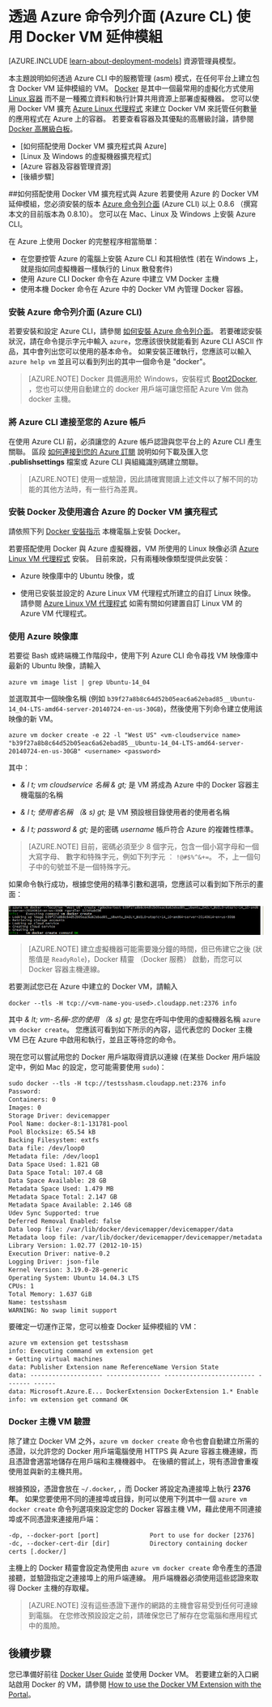<properties
    pageTitle="在 Azure 上使用 Linux 的 Docker VM 擴充程式"
    description="說明 Docker 和 Azure 虛擬機器延伸模組，並示範如何以程式設計方式使用 Azure CLI，從命令列在 Azure 上建立 Docker 主機的虛擬機器。"
    services="virtual-machines"
    documentationCenter=""
    authors="squillace"
    manager="timlt"
    editor="tysonn"/>

<tags
    ms.service="virtual-machines"
    ms.devlang="multiple"
    ms.topic="article"
    ms.tgt_pltfrm="vm-linux"
    ms.workload="infrastructure-services"
    ms.date="09/22/2015"
    ms.author="rasquill"/>

# 透過 Azure 命令列介面 (Azure CL) 使用 Docker VM 延伸模組

[AZURE.INCLUDE [learn-about-deployment-models](../../includes/learn-about-deployment-models-classic-include.md)] 資源管理員模型。



本主題說明如何透過 Azure CLI 中的服務管理 (asm) 模式，在任何平台上建立包含 Docker VM 延伸模組的 VM。 [Docker](https://www.docker.com/) 是其中一個最常用的虛擬化方式使用 [Linux 容器](http://en.wikipedia.org/wiki/LXC) 而不是一種獨立資料和執行計算共用資源上部署虛擬機器。 您可以使用 Docker VM 擴充 [Azure Linux 代理程式](virtual-machines-linux-agent-user-guide.md) 來建立 Docker VM 來託管任何數量的應用程式在 Azure 上的容器。 若要查看容器及其優點的高層級討論，請參閱 [Docker 高層級白板](http://channel9.msdn.com/Blogs/Regular-IT-Guy/Docker-High-Level-Whiteboard)。

+ [如何搭配使用 Docker VM 擴充程式與 Azure]
+ [Linux 及 Windows 的虛擬機器擴充程式]
+ [Azure 容器及容器管理資源]
+ [後續步驟]

##如何搭配使用 Docker VM 擴充程式與 Azure
若要使用 Azure 的 Docker VM 延伸模組，您必須安裝的版本 [Azure 命令列介面](https://github.com/Azure/azure-sdk-tools-xplat) (Azure CLI) 以上 0.8.6 （撰寫本文的目前版本為 0.8.10）。 您可以在 Mac、Linux 及 Windows 上安裝 Azure CLI。



在 Azure 上使用 Docker 的完整程序相當簡單：

+ 在您要控管 Azure 的電腦上安裝 Azure CLI 和其相依性 (若在 Windows 上，就是指如同虛擬機器一樣執行的 Linux 散發套件)
+ 使用 Azure CLI Docker 命令在 Azure 中建立 VM Docker 主機
+ 使用本機 Docker 命令在 Azure 中的 Docker VM 內管理 Docker 容器。


### 安裝 Azure 命令列介面 (Azure CLI)

若要安裝和設定 Azure CLI，請參閱 [如何安裝 Azure 命令列介面](../xplat-cli-install.md)。 若要確認安裝狀況，請在命令提示字元中輸入 `azure`，您應該很快就能看到 Azure CLI ASCII 作品，其中會列出您可以使用的基本命令。 如果安裝正確執行，您應該可以輸入 `azure help vm` 並且可以看到列出的其中一個命令是 "docker"。

> [AZURE.NOTE] Docker 具備適用於 Windows，安裝程式 [Boot2Docker](https://docs.docker.com/installation/windows/), ，您也可以使用自動建立的 docker 用戶端可讓您搭配 Azure Vm 做為 docker 主機。

### 將 Azure CLI 連接至您的 Azure 帳戶
在使用 Azure CLI 前，必須讓您的 Azure 帳戶認證與您平台上的 Azure CLI 產生關聯。 區段 [如何連接到您的 Azure 訂閱](../xplat-cli-connect.md) 說明如何下載及匯入您 **.publishsettings** 檔案或 Azure CLI 與組織識別碼建立關聯。

> [AZURE.NOTE] 使用一或驗證，因此請確實閱讀上述文件以了解不同的功能的其他方法時，有一些行為差異。

### 安裝 Docker 及使用適合 Azure 的 Docker VM 擴充程式
請依照下列 [Docker 安裝指示](https://docs.docker.com/installation/#installation) 本機電腦上安裝 Docker。

若要搭配使用 Docker 與 Azure 虛擬機器，VM 所使用的 Linux 映像必須 [Azure Linux VM 代理程式](virtual-machines-linux-agent-user-guide.md) 安裝。 目前來說，只有兩種映像類型提供此安裝：

+ Azure 映像庫中的 Ubuntu 映像，或

+ 使用已安裝並設定的 Azure Linux VM 代理程式所建立的自訂 Linux 映像。 請參閱 [Azure Linux VM 代理程式](virtual-machines-linux-agent-user-guide.md) 如需有關如何建置自訂 Linux VM 的 Azure VM 代理程式。

### 使用 Azure 映像庫

若要從 Bash 或終端機工作階段中，使用下列 Azure CLI 命令尋找 VM 映像庫中最新的 Ubuntu 映像，請輸入

`azure vm image list | grep Ubuntu-14_04`

並選取其中一個映像名稱 (例如 `b39f27a8b8c64d52b05eac6a62ebad85__Ubuntu-14_04-LTS-amd64-server-20140724-en-us-30GB`)，然後使用下列命令建立使用該映像的新 VM。

```
azure vm docker create -e 22 -l "West US" <vm-cloudservice name> "b39f27a8b8c64d52b05eac6a62ebad85__Ubuntu-14_04-LTS-amd64-server-20140724-en-us-30GB" <username> <password>
```

其中：

+ *& l t; vm cloudservice 名稱 & gt;* 是 VM 將成為 Azure 中的 Docker 容器主機電腦的名稱

+  *& l t; 使用者名稱 （& s) gt;* 是 VM 預設根目錄使用者的使用者名稱

+ *& l t; password & gt;* 是的密碼 *username* 帳戶符合 Azure 的複雜性標準。

> [AZURE.NOTE] 目前，密碼必須至少 8 個字元，包含一個小寫字母和一個大寫字母、 數字和特殊字元，例如下列字元 ︰ `!@#$%^&+=`。 不，上一個句子中的句號並不是一個特殊字元。

如果命令執行成功，根據您使用的精準引數和選項，您應該可以看到如下所示的畫面：

![](./media/virtual-machines-docker-with-xplat-cli/dockercreateresults.png)

> [AZURE.NOTE] 建立虛擬機器可能需要幾分鐘的時間，但已佈建它之後 (狀態值是 `ReadyRole`)，Docker 精靈 （Docker 服務） 啟動，而您可以 Docker 容器主機連線。

若要測試您已在 Azure 中建立的 Docker VM，請輸入

`docker --tls -H tcp://<vm-name-you-used>.cloudapp.net:2376 info`

其中 *& lt; vm-名稱-您的使用 （& s) gt;* 是您在呼叫中使用的虛擬機器名稱 `azure vm docker create`。 您應該可看到如下所示的內容，這代表您的 Docker 主機 VM 已在 Azure 中啟用和執行，並且正等待您的命令。 

現在您可以嘗試用您的 Docker 用戶端取得資訊以連線 (在某些 Docker 用戶端設定中，例如 Mac 的設定，您可能需要使用 `sudo`)：

    sudo docker --tls -H tcp://testsshasm.cloudapp.net:2376 info
    Password:
    Containers: 0
    Images: 0
    Storage Driver: devicemapper
    Pool Name: docker-8:1-131781-pool
    Pool Blocksize: 65.54 kB
    Backing Filesystem: extfs
    Data file: /dev/loop0
    Metadata file: /dev/loop1
    Data Space Used: 1.821 GB
    Data Space Total: 107.4 GB
    Data Space Available: 28 GB
    Metadata Space Used: 1.479 MB
    Metadata Space Total: 2.147 GB
    Metadata Space Available: 2.146 GB
    Udev Sync Supported: true
    Deferred Removal Enabled: false
    Data loop file: /var/lib/docker/devicemapper/devicemapper/data
    Metadata loop file: /var/lib/docker/devicemapper/devicemapper/metadata
    Library Version: 1.02.77 (2012-10-15)
    Execution Driver: native-0.2
    Logging Driver: json-file
    Kernel Version: 3.19.0-28-generic
    Operating System: Ubuntu 14.04.3 LTS
    CPUs: 1
    Total Memory: 1.637 GiB
    Name: testsshasm
    WARNING: No swap limit support

要確定一切運作正常，您可以檢查 Docker 延伸模組的 VM：

    azure vm extension get testsshasm
    info: Executing command vm extension get
    + Getting virtual machines
    data: Publisher Extension name ReferenceName Version State
    data: -------------------- --------------- ------------------------- ------- ------
    data: Microsoft.Azure.E... DockerExtension DockerExtension 1.* Enable
    info: vm extension get command OK

### Docker 主機 VM 驗證

除了建立 Docker VM 之外，`azure vm docker create` 命令也會自動建立所需的憑證，以允許您的 Docker 用戶端電腦使用 HTTPS 與 Azure 容器主機連線，而且憑證會適當地儲存在用戶端和主機機器中。 在後續的嘗試上，現有憑證會重複使用並與新的主機共用。

根據預設，憑證會放在 `~/.docker`, ，而 Docker 將設定為連接埠上執行 **2376年**。 如果您要使用不同的連接埠或目錄，則可以使用下列其中一個 `azure vm docker create` 命令列選項來設定您的 Docker 容器主機 VM，藉此使用不同連接埠或不同憑證來連接用戶端：

```
-dp, --docker-port [port]              Port to use for docker [2376]
-dc, --docker-cert-dir [dir]           Directory containing docker certs [.docker/]
```

主機上的 Docker 精靈會設定為使用由 `azure vm docker create` 命令產生的憑證接聽，並驗證指定之連接埠上的用戶端連線。 用戶端機器必須使用這些認證來取得 Docker 主機的存取權。

> [AZURE.NOTE] 沒有這些憑證下運作的網路的主機會容易受到任何可連線到電腦。 在您修改預設設定之前，請確保您已了解存在您電腦和應用程式中的風險。

## 後續步驟

您已準備好前往 [Docker User Guide] 並使用 Docker VM。 若要建立新的入口網站啟用 Docker 的 VM，請參閱 [How to use the Docker VM Extension with the Portal]。

<!--Anchors-->
[Subheading 1]: #subheading-1
[Subheading 2]: #subheading-2
[Subheading 3]: #subheading-3
[Next steps]: #next-steps

[How to use the Docker VM Extension with Azure]: #How-to-use-the-Docker-VM-Extension-with-Azure
[Virtual Machine Extensions for Linux and Windows]: #Virtual-Machine-Extensions-For-Linux-and-Windows
[Container and Container Management Resources for Azure]: #Container-and-Container-Management-Resources-for-Azure

<!--Image references-->
[5]: ./media/markdown-template-for-new-articles/octocats.png
[6]: ./media/markdown-template-for-new-articles/pretty49.png
[7]: ./media/markdown-template-for-new-articles/channel-9.png


<!--Link references-->
[Link 1 to another azure.microsoft.com documentation topic]: virtual-machines-windows-tutorial.md
[Link 2 to another azure.microsoft.com documentation topic]: ../web-sites-custom-domain-name.md
[Link 3 to another azure.microsoft.com documentation topic]: ../storage-whatis-account.md
[How to use the Docker VM Extension with the Portal]: http://azure.microsoft.com/documentation/articles/virtual-machines-docker-with-portal/

[Docker User Guide]: https://docs.docker.com/userguide/
 


